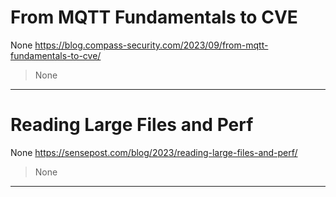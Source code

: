 # From MQTT Fundamentals to CVE

None
https://blog.compass-security.com/2023/09/from-mqtt-fundamentals-to-cve/
<blockquote>
None
</blockquote>

---

# Reading Large Files and Perf

None
https://sensepost.com/blog/2023/reading-large-files-and-perf/
<blockquote>
None
</blockquote>

---

